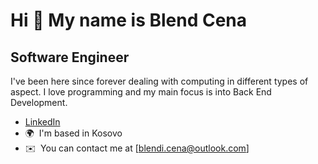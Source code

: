 Hi 👋 My name is Blend Cena
===========================

Software Engineer
-----------------

I've been here since forever dealing with computing in different types of aspect. I love programming and my main focus is into Back End Development.

* [LinkedIn](https://www.linkedin.com/in/blend-cena-5a64671a0/)
*   🌍  I'm based in Kosovo
*   ✉️  You can contact me at [blendi.cena@outlook.com]
